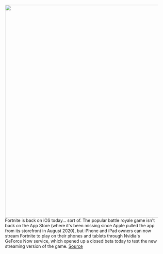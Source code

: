 <img src='https://cdn.vox-cdn.com/thumbor/0C98yjGKxP69KAtM8tzGI_JzmWw=/0x0:2048x1024/1200x800/filters:focal(861x349:1187x675)/cdn.vox-cdn.com/uploads/chorus_image/image/70383282/GFN_Thursday_January_13.0.jpg' width='700px' /><br/>
Fortnite is back on iOS today... sort of. The popular battle royale game isn't back on the App Store (where it's been missing since Apple pulled the app from its storefront in August 2020), but iPhone and iPad owners can now stream Fortnite to play on their phones and tablets through Nvidia's GeForce Now service, which opened up a closed beta today to test the new streaming version of the game.
<a href='https://www.theverge.com/2022/1/13/22881796/fortnite-ios-nvidia-geforce-now-game-streaming-epic-apple'> Source <a/>
